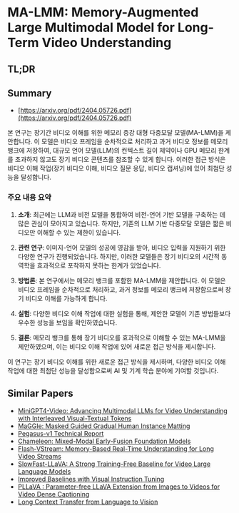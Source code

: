 # MA-LMM: Memory-Augmented Large Multimodal Model for Long-Term Video Understanding
## TL;DR
## Summary
- [https://arxiv.org/pdf/2404.05726.pdf](https://arxiv.org/pdf/2404.05726.pdf)

본 연구는 장기간 비디오 이해를 위한 메모리 증강 대형 다중모달 모델(MA-LMM)을 제안합니다. 이 모델은 비디오 프레임을 순차적으로 처리하고 과거 비디오 정보를 메모리 뱅크에 저장하여, 대규모 언어 모델(LLM)의 컨텍스트 길이 제약이나 GPU 메모리 한계를 초과하지 않고도 장기 비디오 콘텐츠를 참조할 수 있게 합니다. 이러한 접근 방식은 비디오 이해 작업(장기 비디오 이해, 비디오 질문 응답, 비디오 캡셔닝)에 있어 최첨단 성능을 달성합니다.

### 주요 내용 요약

1. **소개**: 최근에는 LLM과 비전 모델을 통합하여 비전-언어 기반 모델을 구축하는 데 많은 관심이 모아지고 있습니다. 하지만, 기존의 LLM 기반 다중모달 모델은 짧은 비디오만 이해할 수 있는 제한이 있습니다.

2. **관련 연구**: 이미지-언어 모델의 성공에 영감을 받아, 비디오 입력을 지원하기 위한 다양한 연구가 진행되었습니다. 하지만, 이러한 모델들은 장기 비디오의 시간적 동역학을 효과적으로 포착하지 못하는 한계가 있었습니다.

3. **방법론**: 본 연구에서는 메모리 뱅크를 포함한 MA-LMM을 제안합니다. 이 모델은 비디오 프레임을 순차적으로 처리하고, 과거 정보를 메모리 뱅크에 저장함으로써 장기 비디오 이해를 가능하게 합니다.

4. **실험**: 다양한 비디오 이해 작업에 대한 실험을 통해, 제안한 모델이 기존 방법들보다 우수한 성능을 보임을 확인하였습니다.

5. **결론**: 메모리 뱅크를 통해 장기 비디오를 효과적으로 이해할 수 있는 MA-LMM을 제안하였으며, 이는 비디오 이해 작업에 있어 새로운 접근 방식을 제시합니다.

이 연구는 장기 비디오 이해를 위한 새로운 접근 방식을 제시하며, 다양한 비디오 이해 작업에 대한 최첨단 성능을 달성함으로써 AI 및 기계 학습 분야에 기여할 것입니다.

## Similar Papers
- [MiniGPT4-Video: Advancing Multimodal LLMs for Video Understanding with Interleaved Visual-Textual Tokens](2404.03413.md)
- [MaGGIe: Masked Guided Gradual Human Instance Matting](2404.16035.md)
- [Pegasus-v1 Technical Report](2404.14687.md)
- [Chameleon: Mixed-Modal Early-Fusion Foundation Models](2405.09818.md)
- [Flash-VStream: Memory-Based Real-Time Understanding for Long Video Streams](2406.08085.md)
- [SlowFast-LLaVA: A Strong Training-Free Baseline for Video Large Language Models](2407.15841.md)
- [Improved Baselines with Visual Instruction Tuning](2310.03744.md)
- [PLLaVA : Parameter-free LLaVA Extension from Images to Videos for Video Dense Captioning](2404.16994.md)
- [Long Context Transfer from Language to Vision](2406.16852.md)
